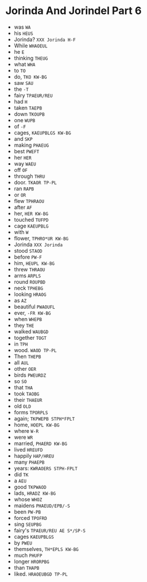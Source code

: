 # Jorinda And Jorindel Part 6

* was `WA`
* his `HEUS`
* Jorinda? `XXX Jorinda H-F`
* While `WHAOEUL`
* he `E`
* thinking `THEUG`
* what `WHA`
* to `TO`
* do, `TKO KW-BG`
* saw `SAU`
* the `-T`
* fairy `TPAEUR/REU`
* had `H`
* taken `TAEPB`
* down `TKOUPB`
* one `WUPB`
* of `-F`
* cages, `KAEUPBLGS KW-BG`
* and `SKP`
* making `PHAEUG`
* best `PWEFT`
* her `HER`
* way `WAEU`
* off `OF`
* through `THRU`
* door. `TKAOR TP-PL`
* ran `RAPB`
* or `OR`
* flew `TPHRAOU`
* after `AF`
* her, `HER KW-BG`
* touched `TUFPD`
* cage `KAEUPBLG`
* with `W`
* flower, `TPHRO*UR KW-BG`
* Jorinda `XXX Jorinda`
* stood `STAOD`
* before `PW-F`
* him, `HEUPL KW-BG`
* threw `THRAOU`
* arms `ARPLS`
* round `ROUPBD`
* neck `TPHEBG`
* looking `HRAOG`
* as `AZ`
* beautiful `PWAOUFL`
* ever, `-FR KW-BG`
* when `WHEPB`
* they `THE`
* walked `WAUBGD`
* together `TOGT`
* in `TPH`
* wood. `WAOD TP-PL`
* Then `THEPB`
* all `AUL`
* other `OER`
* birds `PWEURDZ`
* so `SO`
* that `THA`
* took `TAOBG`
* their `THAEUR`
* old `OLD`
* forms `TPORPLS`
* again; `TKPWEPB STPH*FPLT`
* home, `HOEPL KW-BG`
* where `W-R`
* were `WR`
* married, `PHAERD KW-BG`
* lived `HREUFD`
* happily `HAP/HREU`
* many `PHAEPB`
* years: `KWRAOERS STPH-FPLT`
* did `TK`
* a `AEU`
* good `TKPWAOD`
* lads, `HRADZ KW-BG`
* whose `WHOZ`
* maidens `PHAEUD/EPB/-S`
* been `PW-PB`
* forced `TPOFRD`
* sing `SEUPBG`
* fairy's `TPAEUR/REU AE S*/SP-S`
* cages `KAEUPBLGS`
* by `PWEU`
* themselves, `TH*EPLS KW-BG`
* much `PHUFP`
* longer `HRORPBG`
* than `THAPB`
* liked. `HRAOEUBGD TP-PL`
